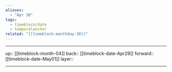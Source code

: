 ```yaml
---
aliases:
  - "Apr 30"
tags:
  - timeblock/date
  - temporalanchor
related: "[[timeblock-monthday-30]]"
---
```




***

up:: [[timeblock-month-04]]
back:: [[timeblock-date-Apr29]]
forward:: [[timeblock-date-May01]]
layer:: 

***
